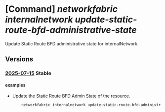 # [Command] _networkfabric internalnetwork update-static-route-bfd-administrative-state_

Update Static Route BFD administrative state for internalNetwork.

## Versions

### [2025-07-15](/Resources/mgmt-plane/L3N1YnNjcmlwdGlvbnMve30vcmVzb3VyY2Vncm91cHMve30vcHJvdmlkZXJzL21pY3Jvc29mdC5tYW5hZ2VkbmV0d29ya2ZhYnJpYy9sM2lzb2xhdGlvbmRvbWFpbnMve30vaW50ZXJuYWxuZXR3b3Jrcy97fS91cGRhdGVzdGF0aWNyb3V0ZWJmZGFkbWluaXN0cmF0aXZlc3RhdGU=/2025-07-15.xml) **Stable**

<!-- mgmt-plane /subscriptions/{}/resourcegroups/{}/providers/microsoft.managednetworkfabric/l3isolationdomains/{}/internalnetworks/{}/updatestaticroutebfdadministrativestate 2025-07-15 -->

#### examples

- Update the Static Route BFD Admin State of the resource.
    ```bash
        networkfabric internalnetwork update-static-route-bfd-administrative-state --resource-group example-rg --l3domain example-l3domain --resource-name example-internalNetwork --state Enable --resource-ids "[]"
    ```
